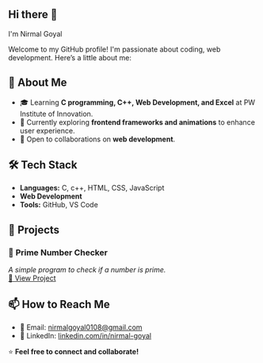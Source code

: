 ## Hi there 👋
<!--
**Nirmal-Goyal/Nirmal-Goyal** is a ✨ _special_ ✨ repository because its `README.md` (this file) appears on your GitHub profile.
-->

I'm Nirmal Goyal  

Welcome to my GitHub profile! I'm passionate about coding, web development. Here’s a little about me:  

## 🚀 About Me  
- 🎓 Learning **C programming, C++, Web Development, and Excel** at PW Institute of Innovation.    
- 🌱 Currently exploring **frontend frameworks and animations** to enhance user experience.  
- 🤝 Open to collaborations on **web development**.  

## 🛠️ Tech Stack  
- **Languages:** C, c++, HTML, CSS, JavaScript  
- **Web Development**  
- **Tools:** GitHub, VS Code 

## 📌 Projects  
### 🔢 **Prime Number Checker**  
*A simple program to check if a number is prime.*  
[🔗 View Project](https://prime-number-checker-six.vercel.app/) 


## 📫 How to Reach Me  
- 📧 Email: [nirmalgoyal0108@gmail.com](mailto:nirmalgoyal0108@gmail.com)  
- 🔗 LinkedIn: [linkedin.com/in/nirmal-goyal](www.linkedin.com/in/nirmal-goyal)   


⭐ **Feel free to connect and collaborate!**  
